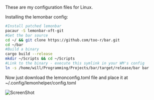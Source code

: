 These are my configuration files for Linux.

Installing the lemonbar config:

```bash
#Install patched lemonbar
pacaur -S lemonbar-xft-git
#Get the bar source
cd ~/ && git clone https://github.com/too-r/bar.git
cd ~/bar
#Build a binary
cargo build --release
mkdir ~/Scripts && cd ~/Scripts
#Link to the binary - execute this symlink in your WM's config
ln -s /home/will/Programming/Projects/bar/target/release/bar bar
```
Now just download the lemonconfig.toml file and place it at ~/.config/lemonhelper/config.toml

![ScreenShot](https://i.imgur.com/y1kvUlg.png)
